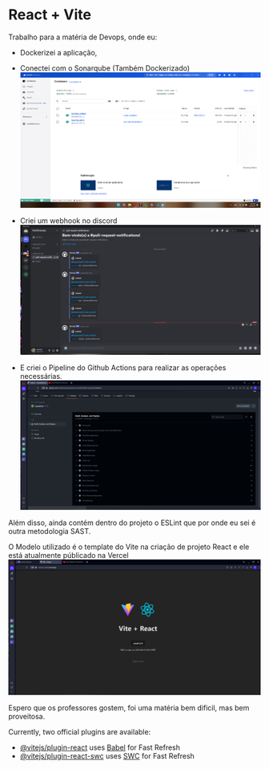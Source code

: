 # React + Vite

Trabalho para a matéria de Devops, onde eu:
- Dockerizei a aplicação,
- Conectei com o Sonarqube (Também Dockerizado)
![Docker operando](image.png)

- Criei um webhook no discord
![notificação operante](image-1.png)

- E criei o Pipeline do Github Actions para realizar as operações necessárias.
![Actions](image-2.png)

Além disso, ainda contém dentro do projeto o ESLint que por onde eu sei é outra metodologia SAST.

O Modelo utilizado é o template do Vite na criação de projeto React e ele está atualmente públicado na Vercel
![alt text](image-3.png)


Espero que os professores gostem, foi uma matéria bem dificil, mas bem proveitosa.



Currently, two official plugins are available:

- [@vitejs/plugin-react](https://github.com/vitejs/vite-plugin-react/blob/main/packages/plugin-react/README.md) uses [Babel](https://babeljs.io/) for Fast Refresh
- [@vitejs/plugin-react-swc](https://github.com/vitejs/vite-plugin-react-swc) uses [SWC](https://swc.rs/) for Fast Refresh
